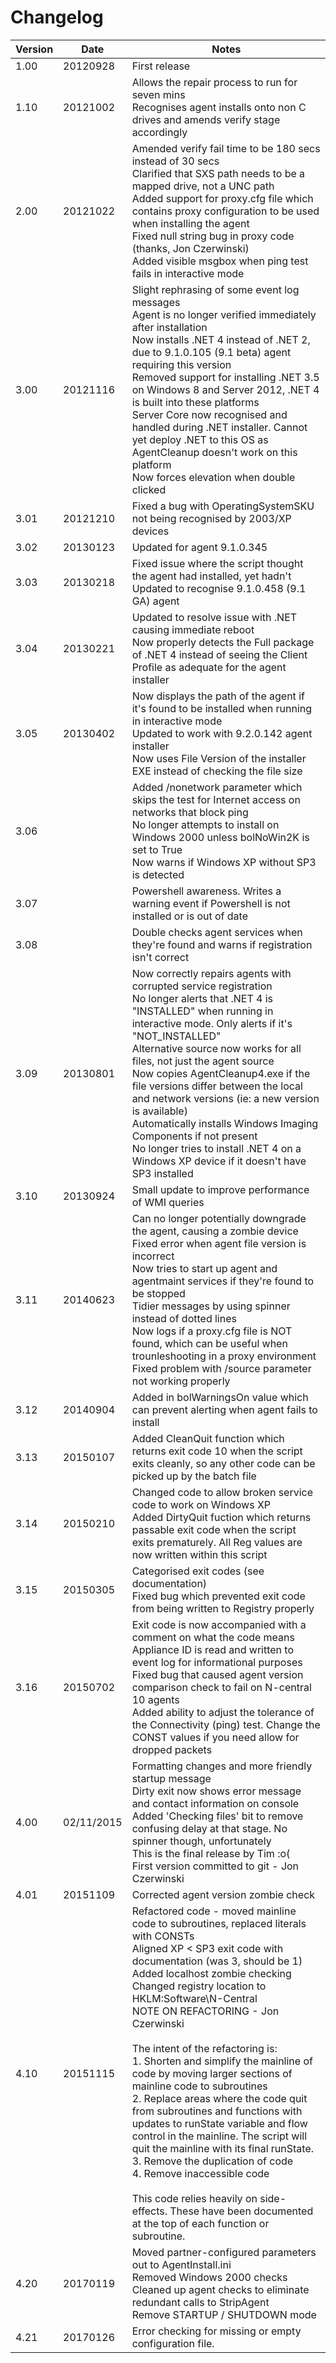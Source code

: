 # Changelog

| Version | Date | Notes |
|---------|------|-------|
| 1.00 | 20120928 | First release |
| 1.10 | 20121002 |	Allows the repair process to run for seven mins <br/>Recognises agent installs onto non C drives and amends verify stage accordingly |
| 2.00 | 20121022| Amended verify fail time to be 180 secs instead of 30 secs<br/>Clarified that SXS path needs to be a mapped drive, not a UNC path<br/>Added support for proxy.cfg file which contains proxy configuration to be used when installing the agent<br/>Fixed null string bug in proxy code (thanks, Jon Czerwinski)<br/>Added visible msgbox when ping test fails in interactive mode
| 3.00 | 20121116 |	Slight rephrasing of some event log messages<br/>Agent is no longer verified immediately after installation<br/>Now installs .NET 4 instead of .NET 2, due to 9.1.0.105 (9.1 beta) agent requiring this version<br/>Removed support for installing .NET 3.5 on Windows 8 and Server 2012, .NET 4 is built into these platforms<br/>Server Core now recognised and handled during .NET installer. Cannot yet deploy .NET to this OS as AgentCleanup doesn't work on this platform<br/>Now forces elevation when double clicked
| 3.01 | 20121210 | Fixed a bug with OperatingSystemSKU not being recognised by 2003/XP devices
| 3.02 | 20130123 | Updated for agent 9.1.0.345
| 3.03 | 20130218 |	Fixed issue where the script thought the agent had installed, yet hadn't<br/>Updated to recognise 9.1.0.458 (9.1 GA) agent
| 3.04 | 20130221 | Updated to resolve issue with .NET causing immediate reboot<br/>Now properly detects the Full package of .NET 4 instead of seeing the Client Profile as adequate for the agent installer
| 3.05 | 20130402 |	Now displays the path of the agent if it's found to be installed when running in interactive mode<br/>Updated to work with 9.2.0.142 agent installer<br/>Now uses File Version of the installer EXE instead of checking the file size
| 3.06 | |Added /nonetwork parameter which skips the test for Internet access on networks that block ping<br/>No longer attempts to install on Windows 2000 unless bolNoWin2K is set to True<br/>Now warns if Windows XP without SP3 is detected
| 3.07 | |Powershell awareness.  Writes a warning event if Powershell is not installed or is out of date
| 3.08 | |Double checks agent services when they're found and warns if registration isn't correct
| 3.09 | 20130801 | Now correctly repairs agents with corrupted service registration<br/>No longer alerts that .NET 4 is "INSTALLED" when running in interactive mode.  Only alerts if it's "NOT_INSTALLED"<br/>Alternative source now works for all files, not just the agent source<br/>Now copies AgentCleanup4.exe if the file versions differ between the local and network versions (ie: a new version is available)<br/>Automatically installs Windows Imaging Components if not present<br/>No longer tries to install .NET 4 on a Windows XP device if it doesn't have SP3 installed
| 3.10 | 20130924 | Small update to improve performance of WMI queries
| 3.11 | 20140623 |	Can no longer potentially downgrade the agent, causing a zombie device<br/>Fixed error when agent file version is incorrect<br/>Now tries to start up agent and agentmaint services if they're found to be stopped<br/>Tidier messages by using spinner instead of dotted lines<br/>Now logs if a proxy.cfg file is NOT found, which can be useful when trounleshooting in a proxy environment<br/>Fixed problem with /source parameter not working properly
| 3.12 | 20140904 |Added in bolWarningsOn value which can prevent alerting when agent fails to install
| 3.13 | 20150107 | Added CleanQuit function which returns exit code 10 when the script exits cleanly, so any other code can be picked up by the batch file
| 3.14 | 20150210 | Changed code to allow broken service code to work on Windows XP<br/>Added DirtyQuit fuction which returns passable exit code when the script exits prematurely. All Reg values are now written within this script
| 3.15 | 20150305 | Categorised exit codes (see documentation)<br/>Fixed bug which prevented exit code from being written to Registry properly
| 3.16 | 20150702	| Exit code is now accompanied with a comment on what the code means<br/>Appliance ID is read and written to event log for informational purposes<br/>Fixed bug that caused agent version comparison check to fail on N-central 10 agents<br/>Added ability to adjust the tolerance of the Connectivity (ping) test.  Change the CONST values if you need allow for dropped packets
| 4.00 | 02/11/2015 |Formatting changes and more friendly startup message<br />Dirty exit now shows error message and contact information on console<br />Added 'Checking files' bit to remove confusing delay at that stage. No spinner though, unfortunately<br />This is the final release by Tim :o(<br />First version committed to git - Jon Czerwinski
| 4.01 | 20151109 | Corrected agent version zombie check
| 4.10 | 20151115 | Refactored code - moved mainline code to subroutines, replaced literals with CONSTs<br />Aligned XP < SP3 exit code with documentation (was 3, should be 1)<br />Added localhost zombie checking<br />Changed registry location to HKLM:Software\N-Central<br />NOTE ON REFACTORING - Jon Czerwinski<br/><br/>The intent of the refactoring is:<br />1. Shorten and simplify the mainline of code by moving larger sections of mainline code to subroutines<br/>2. Replace areas where the code quit from subroutines and functions with updates to runState variable and flow control in the mainline.  The script will quit the mainline with its final runState.<br/>3. Remove the duplication of code<br/>4. Remove inaccessible code<br/><br/>This code relies heavily on side-effects.  These have been documented at the top of each function or subroutine.
| 4.20 | 20170119 | Moved partner-configured parameters out to AgentInstall.ini<br />Removed Windows 2000 checks<br />Cleaned up agent checks to eliminate redundant calls to StripAgent<br />Remove STARTUP / SHUTDOWN mode
| 4.21 | 20170126 |	Error checking for missing or empty configuration file. |
